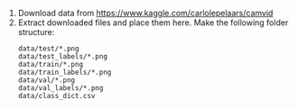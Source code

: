1)  Download data from https://www.kaggle.com/carlolepelaars/camvid
2)  Extract downloaded files and place them here. Make the following folder structure:
    ```    
    data/test/*.png
    data/test_labels/*.png
    data/train/*.png
    data/train_labels/*.png
    data/val/*.png
    data/val_labels/*.png
    data/class_dict.csv
    ```
